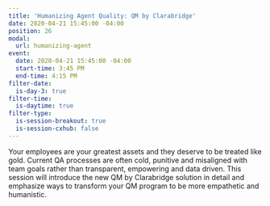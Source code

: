 ```yaml
---
title: 'Humanizing Agent Quality: QM by Clarabridge'
date: 2020-04-21 15:45:00 -04:00
position: 26
modal:
  url: humanizing-agent
event:
  date: 2020-04-21 15:45:00 -04:00
  start-time: 3:45 PM
  end-time: 4:15 PM
filter-date:
  is-day-3: true
filter-time:
  is-daytime: true
filter-type:
  is-session-breakout: true
  is-session-cxhub: false
---
```


Your employees are your greatest assets and they deserve to be treated like gold. Current QA processes are often cold, punitive and misaligned with team goals rather than transparent, empowering and data driven. This session will introduce the new QM by Clarabridge solution in detail and emphasize ways to transform your QM program to be more empathetic and humanistic.